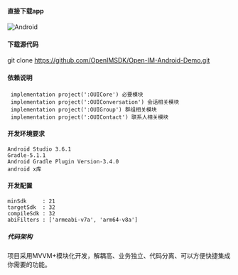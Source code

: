 #### 直接下载app

![Android](https://www.pgyer.com/app/qrcode/OpenIM-Android)



#### 下载源代码

 git clone https://github.com/OpenIMSDK/Open-IM-Android-Demo.git



#### 依赖说明

```
 implementation project(':OUICore') 必要模块
 implementation project(':OUIConversation') 会话相关模块
 implementation project(':OUIGroup') 群组相关模块
 implementation project(':OUIContact') 联系人相关模块
```
#### 开发环境要求
```
Android Studio 3.6.1
Gradle-5.1.1
Android Gradle Plugin Version-3.4.0
android x库
```

#### 开发配置
```
minSdk     : 21
targetSdk  : 32
compileSdk : 32
abiFilters : ['armeabi-v7a', 'arm64-v8a']
```

##### 代码架构
项目采用MVVM+模块化开发，解耦高、业务独立、代码分离、可以方便快捷集成你需要的功能。

